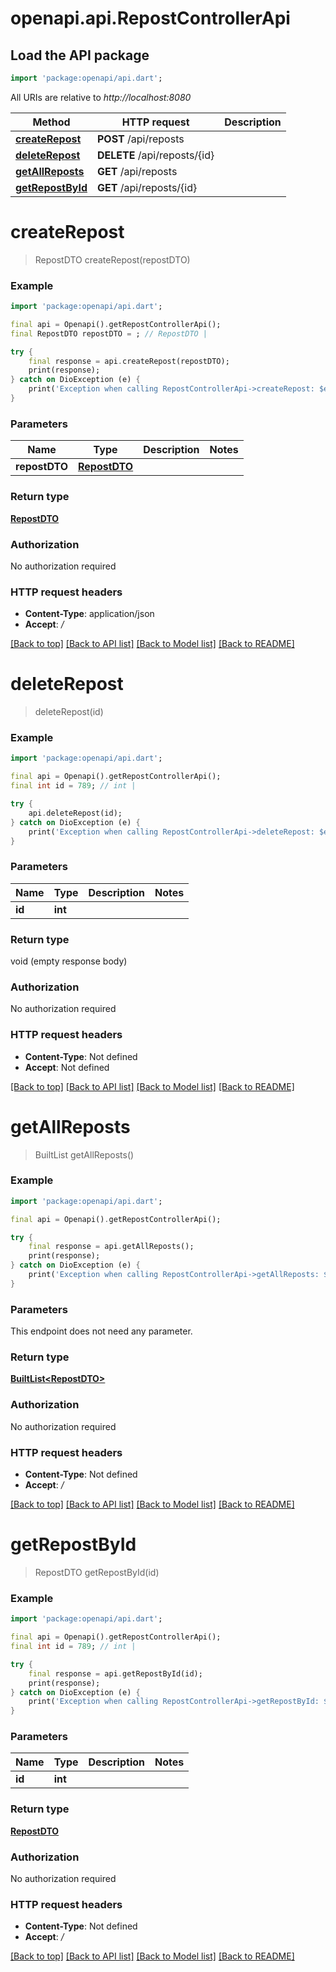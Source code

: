 # openapi.api.RepostControllerApi

## Load the API package
```dart
import 'package:openapi/api.dart';
```

All URIs are relative to *http://localhost:8080*

Method | HTTP request | Description
------------- | ------------- | -------------
[**createRepost**](RepostControllerApi.md#createrepost) | **POST** /api/reposts | 
[**deleteRepost**](RepostControllerApi.md#deleterepost) | **DELETE** /api/reposts/{id} | 
[**getAllReposts**](RepostControllerApi.md#getallreposts) | **GET** /api/reposts | 
[**getRepostById**](RepostControllerApi.md#getrepostbyid) | **GET** /api/reposts/{id} | 


# **createRepost**
> RepostDTO createRepost(repostDTO)



### Example
```dart
import 'package:openapi/api.dart';

final api = Openapi().getRepostControllerApi();
final RepostDTO repostDTO = ; // RepostDTO | 

try {
    final response = api.createRepost(repostDTO);
    print(response);
} catch on DioException (e) {
    print('Exception when calling RepostControllerApi->createRepost: $e\n');
}
```

### Parameters

Name | Type | Description  | Notes
------------- | ------------- | ------------- | -------------
 **repostDTO** | [**RepostDTO**](RepostDTO.md)|  | 

### Return type

[**RepostDTO**](RepostDTO.md)

### Authorization

No authorization required

### HTTP request headers

 - **Content-Type**: application/json
 - **Accept**: */*

[[Back to top]](#) [[Back to API list]](../README.md#documentation-for-api-endpoints) [[Back to Model list]](../README.md#documentation-for-models) [[Back to README]](../README.md)

# **deleteRepost**
> deleteRepost(id)



### Example
```dart
import 'package:openapi/api.dart';

final api = Openapi().getRepostControllerApi();
final int id = 789; // int | 

try {
    api.deleteRepost(id);
} catch on DioException (e) {
    print('Exception when calling RepostControllerApi->deleteRepost: $e\n');
}
```

### Parameters

Name | Type | Description  | Notes
------------- | ------------- | ------------- | -------------
 **id** | **int**|  | 

### Return type

void (empty response body)

### Authorization

No authorization required

### HTTP request headers

 - **Content-Type**: Not defined
 - **Accept**: Not defined

[[Back to top]](#) [[Back to API list]](../README.md#documentation-for-api-endpoints) [[Back to Model list]](../README.md#documentation-for-models) [[Back to README]](../README.md)

# **getAllReposts**
> BuiltList<RepostDTO> getAllReposts()



### Example
```dart
import 'package:openapi/api.dart';

final api = Openapi().getRepostControllerApi();

try {
    final response = api.getAllReposts();
    print(response);
} catch on DioException (e) {
    print('Exception when calling RepostControllerApi->getAllReposts: $e\n');
}
```

### Parameters
This endpoint does not need any parameter.

### Return type

[**BuiltList&lt;RepostDTO&gt;**](RepostDTO.md)

### Authorization

No authorization required

### HTTP request headers

 - **Content-Type**: Not defined
 - **Accept**: */*

[[Back to top]](#) [[Back to API list]](../README.md#documentation-for-api-endpoints) [[Back to Model list]](../README.md#documentation-for-models) [[Back to README]](../README.md)

# **getRepostById**
> RepostDTO getRepostById(id)



### Example
```dart
import 'package:openapi/api.dart';

final api = Openapi().getRepostControllerApi();
final int id = 789; // int | 

try {
    final response = api.getRepostById(id);
    print(response);
} catch on DioException (e) {
    print('Exception when calling RepostControllerApi->getRepostById: $e\n');
}
```

### Parameters

Name | Type | Description  | Notes
------------- | ------------- | ------------- | -------------
 **id** | **int**|  | 

### Return type

[**RepostDTO**](RepostDTO.md)

### Authorization

No authorization required

### HTTP request headers

 - **Content-Type**: Not defined
 - **Accept**: */*

[[Back to top]](#) [[Back to API list]](../README.md#documentation-for-api-endpoints) [[Back to Model list]](../README.md#documentation-for-models) [[Back to README]](../README.md)

